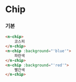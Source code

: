 # Chip

### 기본

```html
<n-chip>
    코스피
</n-chip>
<n-chip :background="'blue'">
    파란색
</n-chip>
<n-chip :background="'red'">
    빨간색
</n-chip>
```
